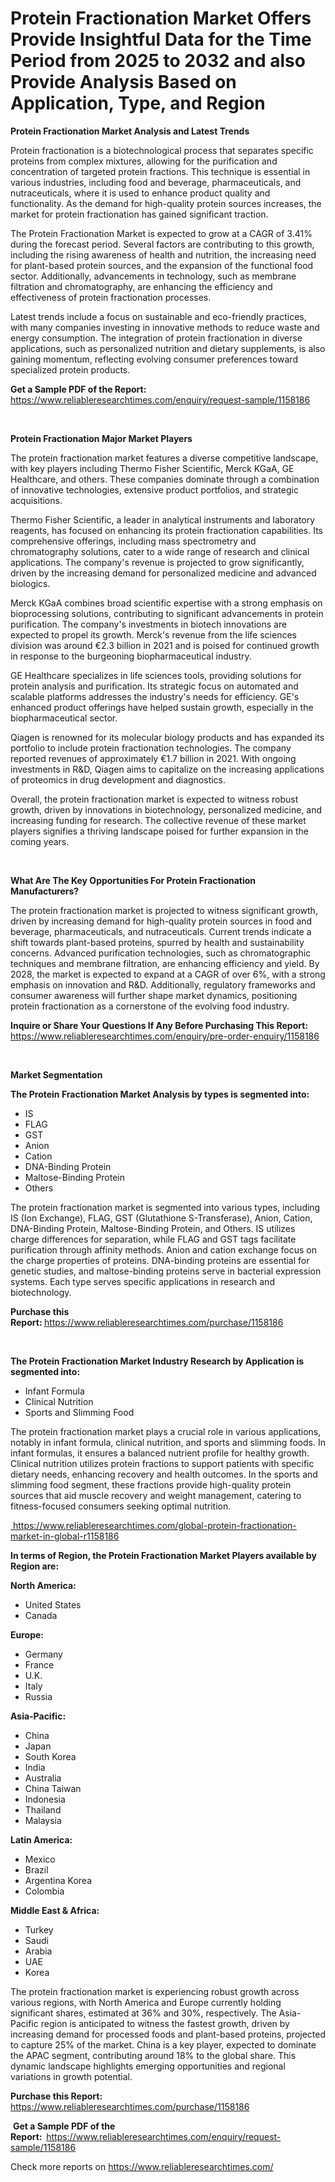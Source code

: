 <p><h1>Protein Fractionation Market Offers Provide Insightful Data for the Time Period from 2025 to 2032 and also Provide Analysis Based on Application, Type, and Region</h1></p><p><strong>Protein Fractionation Market Analysis and Latest Trends</strong></p>
<p><p>Protein fractionation is a biotechnological process that separates specific proteins from complex mixtures, allowing for the purification and concentration of targeted protein fractions. This technique is essential in various industries, including food and beverage, pharmaceuticals, and nutraceuticals, where it is used to enhance product quality and functionality. As the demand for high-quality protein sources increases, the market for protein fractionation has gained significant traction.</p><p>The Protein Fractionation Market is expected to grow at a CAGR of 3.41% during the forecast period. Several factors are contributing to this growth, including the rising awareness of health and nutrition, the increasing need for plant-based protein sources, and the expansion of the functional food sector. Additionally, advancements in technology, such as membrane filtration and chromatography, are enhancing the efficiency and effectiveness of protein fractionation processes. </p><p>Latest trends include a focus on sustainable and eco-friendly practices, with many companies investing in innovative methods to reduce waste and energy consumption. The integration of protein fractionation in diverse applications, such as personalized nutrition and dietary supplements, is also gaining momentum, reflecting evolving consumer preferences toward specialized protein products.</p></p>
<p><strong>Get a Sample PDF of the Report:&nbsp;</strong> <a href="https://www.reliableresearchtimes.com/enquiry/request-sample/1158186?utm_campaign=2203&utm_medium=2&utm_source=Github&utm_content=ia&utm_term=03032025&utm_id=protein-fractionation">https://www.reliableresearchtimes.com/enquiry/request-sample/1158186</a></p>
<p>&nbsp;</p>
<p><strong>Protein Fractionation Major Market Players</strong></p>
<p><p>The protein fractionation market features a diverse competitive landscape, with key players including Thermo Fisher Scientific, Merck KGaA, GE Healthcare, and others. These companies dominate through a combination of innovative technologies, extensive product portfolios, and strategic acquisitions.</p><p>Thermo Fisher Scientific, a leader in analytical instruments and laboratory reagents, has focused on enhancing its protein fractionation capabilities. Its comprehensive offerings, including mass spectrometry and chromatography solutions, cater to a wide range of research and clinical applications. The company's revenue is projected to grow significantly, driven by the increasing demand for personalized medicine and advanced biologics.</p><p>Merck KGaA combines broad scientific expertise with a strong emphasis on bioprocessing solutions, contributing to significant advancements in protein purification. The company's investments in biotech innovations are expected to propel its growth. Merck's revenue from the life sciences division was around €2.3 billion in 2021 and is poised for continued growth in response to the burgeoning biopharmaceutical industry.</p><p>GE Healthcare specializes in life sciences tools, providing solutions for protein analysis and purification. Its strategic focus on automated and scalable platforms addresses the industry's needs for efficiency. GE's enhanced product offerings have helped sustain growth, especially in the biopharmaceutical sector.</p><p>Qiagen is renowned for its molecular biology products and has expanded its portfolio to include protein fractionation technologies. The company reported revenues of approximately €1.7 billion in 2021. With ongoing investments in R&D, Qiagen aims to capitalize on the increasing applications of proteomics in drug development and diagnostics.</p><p>Overall, the protein fractionation market is expected to witness robust growth, driven by innovations in biotechnology, personalized medicine, and increasing funding for research. The collective revenue of these market players signifies a thriving landscape poised for further expansion in the coming years.</p></p>
<p>&nbsp;</p>
<p><strong>What Are The Key Opportunities For Protein Fractionation Manufacturers?</strong></p>
<p><p>The protein fractionation market is projected to witness significant growth, driven by increasing demand for high-quality protein sources in food and beverage, pharmaceuticals, and nutraceuticals. Current trends indicate a shift towards plant-based proteins, spurred by health and sustainability concerns. Advanced purification technologies, such as chromatographic techniques and membrane filtration, are enhancing efficiency and yield. By 2028, the market is expected to expand at a CAGR of over 6%, with a strong emphasis on innovation and R&D. Additionally, regulatory frameworks and consumer awareness will further shape market dynamics, positioning protein fractionation as a cornerstone of the evolving food industry.</p></p>
<p><strong>Inquire or Share Your Questions If Any Before Purchasing This Report:</strong> <a href="https://www.reliableresearchtimes.com/enquiry/pre-order-enquiry/1158186?utm_campaign=2203&utm_medium=2&utm_source=Github&utm_content=ia&utm_term=03032025&utm_id=protein-fractionation">https://www.reliableresearchtimes.com/enquiry/pre-order-enquiry/1158186</a></p>
<p>&nbsp;</p>
<p><strong>Market Segmentation</strong></p>
<p><strong>The Protein Fractionation Market Analysis by types is segmented into:</strong></p>
<p><ul><li>IS</li><li>FLAG</li><li>GST</li><li>Anion</li><li>Cation</li><li>DNA-Binding Protein</li><li>Maltose-Binding Protein</li><li>Others</li></ul></p>
<p><p>The protein fractionation market is segmented into various types, including IS (Ion Exchange), FLAG, GST (Glutathione S-Transferase), Anion, Cation, DNA-Binding Protein, Maltose-Binding Protein, and Others. IS utilizes charge differences for separation, while FLAG and GST tags facilitate purification through affinity methods. Anion and cation exchange focus on the charge properties of proteins. DNA-binding proteins are essential for genetic studies, and maltose-binding proteins serve in bacterial expression systems. Each type serves specific applications in research and biotechnology.</p></p>
<p><strong>Purchase this Report:&nbsp;</strong><a href="https://www.reliableresearchtimes.com/purchase/1158186?utm_campaign=2203&utm_medium=2&utm_source=Github&utm_content=ia&utm_term=03032025&utm_id=protein-fractionation">https://www.reliableresearchtimes.com/purchase/1158186</a></p>
<p>&nbsp;</p>
<p><strong>The Protein Fractionation Market Industry Research by Application is segmented into:</strong></p>
<p><ul><li>Infant Formula</li><li>Clinical Nutrition</li><li>Sports and Slimming Food</li></ul></p>
<p><p>The protein fractionation market plays a crucial role in various applications, notably in infant formula, clinical nutrition, and sports and slimming foods. In infant formulas, it ensures a balanced nutrient profile for healthy growth. Clinical nutrition utilizes protein fractions to support patients with specific dietary needs, enhancing recovery and health outcomes. In the sports and slimming food segment, these fractions provide high-quality protein sources that aid muscle recovery and weight management, catering to fitness-focused consumers seeking optimal nutrition.</p></p>
<p><a href="https://www.reliableresearchtimes.com/global-protein-fractionation-market-in-global-r1158186?utm_campaign=2203&utm_medium=2&utm_source=Github&utm_content=ia&utm_term=03032025&utm_id=protein-fractionation">&nbsp;https://www.reliableresearchtimes.com/global-protein-fractionation-market-in-global-r1158186</a></p>
<p><strong>In terms of Region, the Protein Fractionation Market Players available by Region are:</strong></p>
<p>
    <p> <strong> North America: </strong>
        <ul>
            <li>United States</li>
            <li>Canada</li>
        </ul>
        </p> 
    <p> <strong> Europe: </strong>
        <ul>
            <li>Germany</li>
            <li>France</li>
            <li>U.K.</li>
            <li>Italy</li>
            <li>Russia</li>
        </ul>
        </p> 
    <p> <strong> Asia-Pacific: </strong>
        <ul>
            <li>China</li>
            <li>Japan</li>
            <li>South Korea</li>
            <li>India</li>
            <li>Australia</li>
            <li>China Taiwan</li>
            <li>Indonesia</li>
            <li>Thailand</li>
            <li>Malaysia</li>
        </ul>
        </p> 
    <p> <strong> Latin America: </strong>
        <ul>
            <li>Mexico</li>
            <li>Brazil</li>
            <li>Argentina Korea</li>
            <li>Colombia</li>
        </ul>
        </p> 
    <p> <strong> Middle East & Africa: </strong>
        <ul>
            <li>Turkey</li>
            <li>Saudi</li>
            <li>Arabia</li>
            <li>UAE</li>
            <li>Korea</li>
        </ul>
    </p>
    </p>
<p><p>The protein fractionation market is experiencing robust growth across various regions, with North America and Europe currently holding significant shares, estimated at 36% and 30%, respectively. The Asia-Pacific region is anticipated to witness the fastest growth, driven by increasing demand for processed foods and plant-based proteins, projected to capture 25% of the market. China is a key player, expected to dominate the APAC segment, contributing around 18% to the global share. This dynamic landscape highlights emerging opportunities and regional variations in growth potential.</p></p>
<p><strong>Purchase this Report: </strong><a href="https://www.reliableresearchtimes.com/purchase/1158186?utm_campaign=2203&utm_medium=2&utm_source=Github&utm_content=ia&utm_term=03032025&utm_id=protein-fractionation">https://www.reliableresearchtimes.com/purchase/1158186</a></p>
<p>&nbsp;<strong>Get a Sample PDF of the Report:&nbsp;&nbsp;</strong><a href="https://www.reliableresearchtimes.com/enquiry/request-sample/1158186?utm_campaign=2203&utm_medium=2&utm_source=Github&utm_content=ia&utm_term=03032025&utm_id=protein-fractionation">https://www.reliableresearchtimes.com/enquiry/request-sample/1158186</a></p>
<p><strong></strong></p>
<p>Check more reports on <a href="https://www.reliableresearchtimes.com/?utm_campaign=2203&utm_medium=2&utm_source=Github&utm_content=ia&utm_term=03032025&utm_id=protein-fractionation">https://www.reliableresearchtimes.com/</a></p>